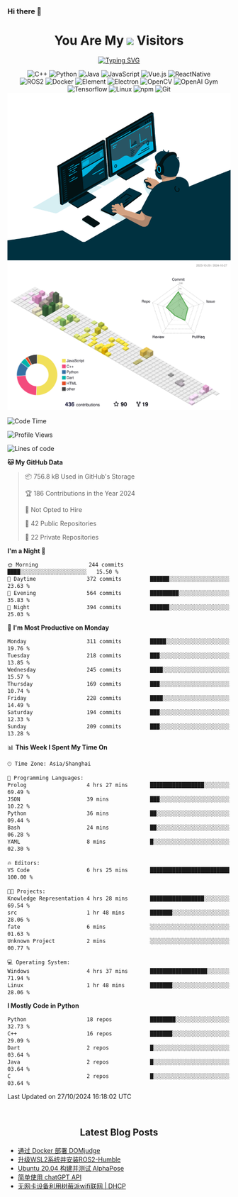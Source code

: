 ### Hi there 👋

<div align="center">
  <h1>
    You Are My <img src="https://profile-counter.glitch.me/fateryu/count.svg"> Visitors
  </h1>
  <!--<img align="center" src="https://github-readme-stats-git-masterrstaa-rickstaa.vercel.app/api?username=FaterYU&show_icons=true&count_private=true"/>-->

  <a href="https://git.io/typing-svg"><img src="https://readme-typing-svg.demolab.com?font=Fira+Code&pause=500&center=true&vCenter=true&random=false&width=435&lines=Talk+is+cheap.+Show+me+the+code." alt="Typing SVG" /></a>

  <img src="https://img.shields.io/badge/C++-512BD4?style=flat-square&logo=cplusplus&logoColor=ffffff" alt="C++">
  <img src="https://img.shields.io/badge/-Python-37A6AB?style=flat-square&logo=python&logoColor=ffffff" alt="Python">
  <img src="https://img.shields.io/badge/-Java-007396?style=flat-square&logo=java&logoColor=ffffff" alt="Java">
  <img src="https://img.shields.io/badge/JavaScript-F7DF1E?style=flat-square&logo=JavaScript&logoColor=ffffff" alt="JavaScript">
  <img src="https://img.shields.io/badge/-Vue.js-4FC08D?style=flat-square&logo=Vue.js&logoColor=ffffff" alt="Vue.js">
  <img src="https://img.shields.io/badge/ReactNative-813144?style=flat-square&logo=react&logoColor=ffffff" alt="ReactNative">
  </br>
  <img src="https://img.shields.io/badge/-ROS2-8DD6F9?style=flat-square&logo=ros&logoColor=ffffff" alt="ROS2">
  <img src="https://img.shields.io/badge/Docker-2496ED?style=flat-square&logo=docker&logoColor=ffffff" alt="Docker">
  <img src="https://img.shields.io/badge/-Element-02845A?style=flat-square&logo=electron&logoColor=ffffff" alt="Element">
  <img src="https://img.shields.io/badge/-Electron-002D71?style=flat-square&logo=element&logoColor=ffffff" alt="Electron">
  <img src="https://img.shields.io/badge/-OpenCV-361522?style=flat-square&logo=opencv&logoColor=ffffff" alt="OpenCV">
  <img src="https://img.shields.io/badge/-OpenAIGym-91302E?style=flat-square&logo=openaigym&logoColor=ffffff" alt="OpenAI Gym">
  </br>
  <img src="https://img.shields.io/badge/-Tensorflow-204366?style=flat-square&logo=tensorflow&logoColor=ffffff" alt="Tensorflow">
  <img src="https://img.shields.io/badge/-Linux-333333?style=flat-square&logo=linux&logoColor=white" alt="Linux">
  <img src="https://img.shields.io/badge/-NPM-CB3837?style=flat-square&logo=npm&logoColor=white" alt="npm">
  <img src="https://img.shields.io/badge/-Git-f05032?style=flat-square&logo=git&logoColor=white" alt="Git">
  </br>
  <img alt="GIF" src="./code.gif?raw=true" />
  </br>
  <!--<img src="https://github-readme-stats.vercel.app/api/top-langs/?username=fateryu&hide=HTML&langs_count=5">-->
  <img src="./profile-3d-contrib/profile-south-season-animate.svg">
  </br>
</div>

<!--START_SECTION:waka-->
![Code Time](http://img.shields.io/badge/Code%20Time-332%20hrs%2014%20mins-blue)

![Profile Views](http://img.shields.io/badge/Profile%20Views-7-blue)

![Lines of code](https://img.shields.io/badge/From%20Hello%20World%20I%27ve%20Written-12.4%20million%20lines%20of%20code-blue)

**🐱 My GitHub Data** 

> 📦 756.8 kB Used in GitHub's Storage 
 > 
> 🏆 186 Contributions in the Year 2024
 > 
> 🚫 Not Opted to Hire
 > 
> 📜 42 Public Repositories 
 > 
> 🔑 22 Private Repositories 
 > 
**I'm a Night 🦉** 

```text
🌞 Morning                244 commits         ████░░░░░░░░░░░░░░░░░░░░░   15.50 % 
🌆 Daytime                372 commits         ██████░░░░░░░░░░░░░░░░░░░   23.63 % 
🌃 Evening                564 commits         █████████░░░░░░░░░░░░░░░░   35.83 % 
🌙 Night                  394 commits         ██████░░░░░░░░░░░░░░░░░░░   25.03 % 
```
📅 **I'm Most Productive on Monday** 

```text
Monday                   311 commits         █████░░░░░░░░░░░░░░░░░░░░   19.76 % 
Tuesday                  218 commits         ███░░░░░░░░░░░░░░░░░░░░░░   13.85 % 
Wednesday                245 commits         ████░░░░░░░░░░░░░░░░░░░░░   15.57 % 
Thursday                 169 commits         ███░░░░░░░░░░░░░░░░░░░░░░   10.74 % 
Friday                   228 commits         ████░░░░░░░░░░░░░░░░░░░░░   14.49 % 
Saturday                 194 commits         ███░░░░░░░░░░░░░░░░░░░░░░   12.33 % 
Sunday                   209 commits         ███░░░░░░░░░░░░░░░░░░░░░░   13.28 % 
```


📊 **This Week I Spent My Time On** 

```text
🕑︎ Time Zone: Asia/Shanghai

💬 Programming Languages: 
Prolog                   4 hrs 27 mins       █████████████████░░░░░░░░   69.49 % 
JSON                     39 mins             ███░░░░░░░░░░░░░░░░░░░░░░   10.22 % 
Python                   36 mins             ██░░░░░░░░░░░░░░░░░░░░░░░   09.44 % 
Bash                     24 mins             ██░░░░░░░░░░░░░░░░░░░░░░░   06.28 % 
YAML                     8 mins              █░░░░░░░░░░░░░░░░░░░░░░░░   02.30 % 

🔥 Editors: 
VS Code                  6 hrs 25 mins       █████████████████████████   100.00 % 

🐱‍💻 Projects: 
Knowledge Representation 4 hrs 28 mins       █████████████████░░░░░░░░   69.54 % 
src                      1 hr 48 mins        ███████░░░░░░░░░░░░░░░░░░   28.06 % 
fate                     6 mins              ░░░░░░░░░░░░░░░░░░░░░░░░░   01.63 % 
Unknown Project          2 mins              ░░░░░░░░░░░░░░░░░░░░░░░░░   00.77 % 

💻 Operating System: 
Windows                  4 hrs 37 mins       ██████████████████░░░░░░░   71.94 % 
Linux                    1 hr 48 mins        ███████░░░░░░░░░░░░░░░░░░   28.06 % 
```

**I Mostly Code in Python** 

```text
Python                   18 repos            ████████░░░░░░░░░░░░░░░░░   32.73 % 
C++                      16 repos            ███████░░░░░░░░░░░░░░░░░░   29.09 % 
Dart                     2 repos             █░░░░░░░░░░░░░░░░░░░░░░░░   03.64 % 
Java                     2 repos             █░░░░░░░░░░░░░░░░░░░░░░░░   03.64 % 
C                        2 repos             █░░░░░░░░░░░░░░░░░░░░░░░░   03.64 % 
```




 Last Updated on 27/10/2024 16:18:02 UTC
<!--END_SECTION:waka-->

<div align="center">
  </br>
  <h2>
    Latest Blog Posts
  </h2>
</div>

<!-- BLOGPOSTS:START -->
- [通过 Docker 部署 DOMjudge](https://fater.top/record/domjudge-docker-config/)
- [升级WSL2系统并安装ROS2-Humble](https://fater.top/record/upgrade-wsl-system-install-ros2-humble/)
- [Ubuntu 20.04 构建并测试 AlphaPose](https://fater.top/usage/build-test-alphapose/)
- [简单使用 chatGPT API](https://fater.top/usage/use-chatgpt-api/)
- [无网卡设备利用树莓派wifi联网 | DHCP](https://fater.top/record/raspi-relay-wifi/)
<!-- BLOGPOSTS:END -->
